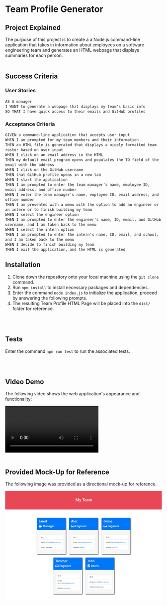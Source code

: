 # Team Profile Generator

## Project Explained
The purpose of this project is to create a a Node.js command-line application that takes in information about employees on a software engineering team and generates an HTML webpage that displays summaries for each person.
<br></br>
## Success Criteria

### User Stories
```
AS A manager
I WANT to generate a webpage that displays my team's basic info
SO THAT I have quick access to their emails and GitHub profiles

```
### Acceptance Criteria
```
GIVEN a command-line application that accepts user input
WHEN I am prompted for my team members and their information
THEN an HTML file is generated that displays a nicely formatted team roster based on user input
WHEN I click on an email address in the HTML
THEN my default email program opens and populates the TO field of the email with the address
WHEN I click on the GitHub username
THEN that GitHub profile opens in a new tab
WHEN I start the application
THEN I am prompted to enter the team manager’s name, employee ID, email address, and office number
WHEN I enter the team manager’s name, employee ID, email address, and office number
THEN I am presented with a menu with the option to add an engineer or an intern or to finish building my team
WHEN I select the engineer option
THEN I am prompted to enter the engineer’s name, ID, email, and GitHub username, and I am taken back to the menu
WHEN I select the intern option
THEN I am prompted to enter the intern’s name, ID, email, and school, and I am taken back to the menu
WHEN I decide to finish building my team
THEN I exit the application, and the HTML is generated

```

## Installation

1. Clone down the repository onto your local machine using the `git clone` command.
2. Run `npm install` to install necessary packages and dependencies.
3. Enter the command `node index.js` to initialize the application, proceed by answering the following prompts.
4. The resulting Team Profile HTML Page will be placed into the `dist/` folder for reference.

<br></br>

## Tests
Enter the command `npm run test` to run the associated tests.

<br></br>
## Video Demo

The following video shows the web application's appearance and functionality:

![This is a recording of the live webpage.](./images/Demo-team-profile-builder.mp4)
<br></br>

## Provided Mock-Up for Reference

The following image was provided as a directional mock-up for reference.

![This is a screenshot of the provided mock-up image for reference.](./images/mockup.png)
<br></br>

